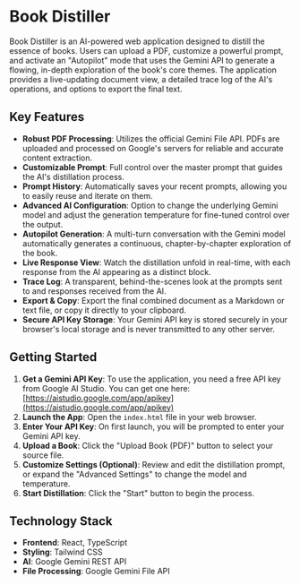 
# Book Distiller

Book Distiller is an AI-powered web application designed to distill the essence of books. Users can upload a PDF, customize a powerful prompt, and activate an "Autopilot" mode that uses the Gemini API to generate a flowing, in-depth exploration of the book's core themes. The application provides a live-updating document view, a detailed trace log of the AI's operations, and options to export the final text.

## Key Features

-   **Robust PDF Processing**: Utilizes the official Gemini File API. PDFs are uploaded and processed on Google's servers for reliable and accurate content extraction.
-   **Customizable Prompt**: Full control over the master prompt that guides the AI's distillation process.
-   **Prompt History**: Automatically saves your recent prompts, allowing you to easily reuse and iterate on them.
-   **Advanced AI Configuration**: Option to change the underlying Gemini model and adjust the generation temperature for fine-tuned control over the output.
-   **Autopilot Generation**: A multi-turn conversation with the Gemini model automatically generates a continuous, chapter-by-chapter exploration of the book.
-   **Live Response View**: Watch the distillation unfold in real-time, with each response from the AI appearing as a distinct block.
-   **Trace Log**: A transparent, behind-the-scenes look at the prompts sent to and responses received from the AI.
-   **Export & Copy**: Export the final combined document as a Markdown or text file, or copy it directly to your clipboard.
-   **Secure API Key Storage**: Your Gemini API key is stored securely in your browser's local storage and is never transmitted to any other server.

## Getting Started

1.  **Get a Gemini API Key**: To use the application, you need a free API key from Google AI Studio. You can get one here: [https://aistudio.google.com/app/apikey](https://aistudio.google.com/app/apikey)
2.  **Launch the App**: Open the `index.html` file in your web browser.
3.  **Enter Your API Key**: On first launch, you will be prompted to enter your Gemini API key.
4.  **Upload a Book**: Click the "Upload Book (PDF)" button to select your source file.
5.  **Customize Settings (Optional)**: Review and edit the distillation prompt, or expand the "Advanced Settings" to change the model and temperature.
6.  **Start Distillation**: Click the "Start" button to begin the process.

## Technology Stack

-   **Frontend**: React, TypeScript
-   **Styling**: Tailwind CSS
-   **AI**: Google Gemini REST API
-   **File Processing**: Google Gemini File API